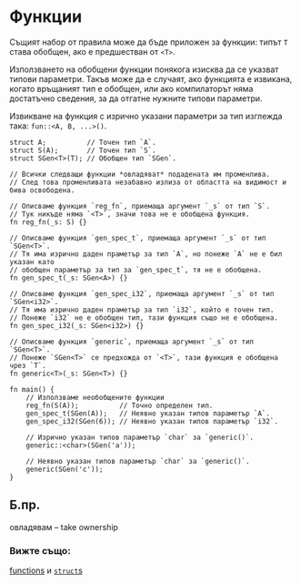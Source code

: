 # Функции

Същият набор от правила може да бъде приложен за функции: типът `T` става
обобщен, ако е предшестван от `<T>`.

Използването на обобщени функции понякога изисква да се указват типови
параметри. Такъв може да е случаят, ако функцията е извикана, когато
връщаният тип е обобщен, или ако компилаторът няма достатъчно сведения, за да
отгатне нужните типови параметри.

Извикване на функция с изрично указани параметри за тип изглежда така:
`fun::<A, B, ...>()`.

```rust,editable
struct A;          // Точен тип `A`.
struct S(A);       // Точен тип `S`.
struct SGen<T>(T); // Обобщен тип `SGen`.

// Всички следващи функции *овладяват* подадената им променлива.
// След това променливата незабавно излиза от областта на видимост и бива освободена.

// Описваме функция `reg_fn`, приемаща аргумент `_s` от тип `S`.
// Тук никъде няма `<T>`, значи това не е обобщена функция.
fn reg_fn(_s: S) {}

// Описваме функция `gen_spec_t`, приемаща аргумент `_s` от тип `SGen<T>`.
// Тя има изрично даден праметър за тип `A`, но понеже `A` не е бил указан като
// обобщен параметър за тип за `gen_spec_t`, тя не е обобщена.
fn gen_spec_t(_s: SGen<A>) {}

// Описваме функция `gen_spec_i32`, приемаща аргумент `_s` от тип `SGen<i32>`.
// Тя има изрично даден праметър за тип `i32`, който е точен тип.
// Понеже `i32` не е обобщен тип, тази функция също не е обобщена.
fn gen_spec_i32(_s: SGen<i32>) {}

// Описваме функция `generic`, приемаща аргумент `_s` от тип `SGen<T>`.
// Понеже `SGen<T>` се предхожда от `<T>`, тази функция е обобщена чрез `T`.
fn generic<T>(_s: SGen<T>) {}

fn main() {
    // Използваме необобщените функции
    reg_fn(S(A));          // Точно определен тип.
    gen_spec_t(SGen(A));   // Неявно указан типов параметър `A`.
    gen_spec_i32(SGen(6)); // Неявно указан типов параметър `i32`.

    // Изрично указан типов параметър `char` за `generic()`.
    generic::<char>(SGen('a'));

    // Неявно указан типов параметър `char` за `generic()`.
    generic(SGen('c'));
}
```

## Б.пр.

овладявам – take ownership

### Вижте също:

[functions][fn] и [`struct`s][structs]

[fn]: ../fn.md
[structs]: ../custom_types/structs.md
